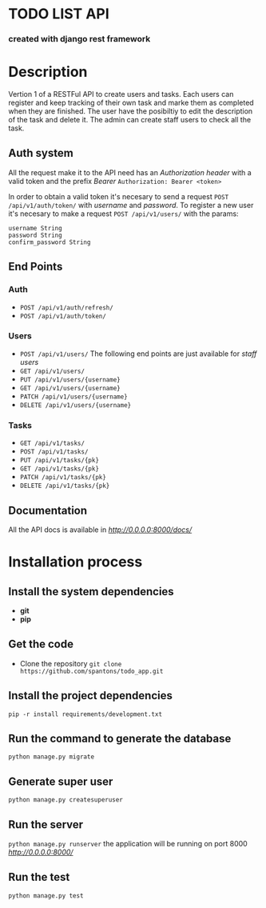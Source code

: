 # TODO LIST API
### created with django rest framework 

# Description

Vertion 1 of a RESTFul API to create users and tasks. Each users can register and keep tracking of their own task and marke them as completed when they are finished. The user have the posibiltiy to edit the description of the task and delete it. The admin can create staff users to check all the task.

## Auth system

All the request make it to the API need has an *Authorization header* with a valid token and the prefix *Bearer* 
`Authorization: Bearer <token>`

In order to obtain a valid token it's necesary to send a request `POST /api/v1/auth/token/` with *username* and *password*. To register a new user it's necesary to make a request `POST /api/v1/users/` with the params:
```
username String
password String
confirm_password String
```

## End Points
### Auth
* `POST /api/v1/auth/refresh/`
* `POST /api/v1/auth/token/`

### Users
* `POST /api/v1/users/`
The following end points are just available for *staff users*
* `GET /api/v1/users/`
* `PUT /api/v1/users/{username}`
* `GET /api/v1/users/{username}`
* `PATCH /api/v1/users/{username}`
* `DELETE /api/v1/users/{username}`

### Tasks
* `GET /api/v1/tasks/`
* `POST /api/v1/tasks/`
* `PUT /api/v1/tasks/{pk}`
* `GET /api/v1/tasks/{pk}`
* `PATCH /api/v1/tasks/{pk}`
* `DELETE /api/v1/tasks/{pk}`

## Documentation
All the API docs is available in *http://0.0.0.0:8000/docs/*

# Installation process 

## Install the system dependencies
* **git** 
* **pip**

## Get the code
* Clone the repository
`git clone https://github.com/spantons/todo_app.git`

## Install the project dependencies

`pip -r install requirements/development.txt`

## Run the command to generate the database
`python manage.py migrate`

## Generate super user
`python manage.py createsuperuser`

## Run the server
`python manage.py runserver` the application will be running on port 8000 *http://0.0.0.0:8000/*

## Run the test
`python manage.py test`
